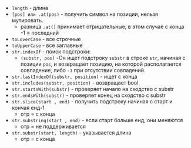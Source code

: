 - `length` - длина
- `[pos] или .at(pos)` - получить символ на позиции, нельзя мутировать.
	- разница `.at()` принимает отрицательные, в этом случае с конца -1 = последний
- `toLoverCase` - все строчные
- `toUpperCase` - все заглавные
- `str.indexOf` - поиск подстроки:
	- `(substr, pos)` -Он ищет подстроку `substr` в строке `str`, начиная с позиции `pos`, и возвращает позицию, на которой располагается совпадение, либо `-1` при отсутствии совпадений.
- `str.lastIndexOf(substr, position)` - ищет с конца
- `str.includes(substr, position)` - возвращает bool
- `str.startsWith(substr)` - проверяет начало на сходство с substr
- `str.endsWith(substr)` - проверяет конец на сходство с substr
- `str.slice(start , end)` - получить подстроку начиная с старт и кончая енд-1
	- отр = с конца
- `str.substring(start , end)` - если старт больше енд, они меняются
	- отр = не поддерживается
- `str.substr(start, length)` - указывается длина
	- отр = с конца